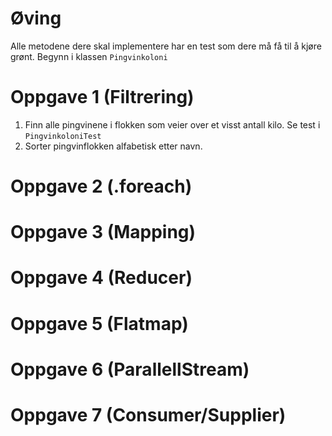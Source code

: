 # Øving

Alle metodene dere skal implementere har en test som dere må få til å kjøre grønt.
Begynn i klassen `Pingvinkoloni`

# Oppgave 1 (Filtrering)

1. Finn alle pingvinene i flokken som veier over et visst antall kilo. Se test i `PingvinkoloniTest`
1. Sorter pingvinflokken alfabetisk etter navn.

# Oppgave 2 (.foreach)

# Oppgave 3 (Mapping)

# Oppgave 4 (Reducer)

# Oppgave 5 (Flatmap)

# Oppgave 6 (ParallellStream)

# Oppgave 7 (Consumer/Supplier)